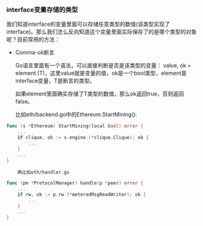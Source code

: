 ### interface变量存储的类型

我们知道interface的变量里面可以存储任意类型的数值(该类型实现了interface)。那么我们怎么反向知道这个变量里面实际保存了的是哪个类型的对象呢？目前常用的方法：

- Comma-ok断言

	Go语言里面有一个语法，可以直接判断是否是该类型的变量： value, ok = element.(T)，这里value就是变量的值，ok是一个bool类型，element是interface变量，T是断言的类型。

	如果element里面确实存储了T类型的数值，那么ok返回true，否则返回false。

	比如eth/backend.go中的Ethereum.StartMining():
```Go
func (s *Ethereum) StartMining(local bool) error {
	...
	if clique, ok := s.engine.(*clique.Clique); ok {
		...
	}
	...
}
```

        再比如eth/handler.go

```Go
func (pm *ProtocolManager) handle(p *peer) error {
	...
	if rw, ok := p.rw.(*meteredMsgReadWriter); ok {
		...
	}
	...
}
```
